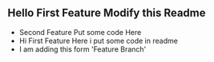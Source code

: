 ## Hello First Feature Modify this Readme
- Second Feature Put some code Here
- Hi First Feature Here i put some code in readme
- I am adding this form 'Feature Branch'